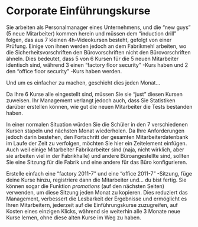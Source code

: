 
# Corporate Einführungskurse

Sie arbeiten als Personalmanager eines Unternehmens, und die “new guys” \(5 neue Mitarbeiter\) kommen herein und müssen dem “induction drill” folgen, das aus 7 kleinen 4h-Videokursen besteht, gefolgt von einer Prüfung. Einige von ihnen werden jedoch an dem Fabrikmehl arbeiten, wo die Sicherheitsvorschriften den Bürovorschriften nicht den Bürovorschriften ähneln. Dies bedeutet, dass 5 von 6 Kursen für die 5 neuen Mitarbeiter identisch sind, während 3 einen “factory floor security” -Kurs haben und 2 den “office floor security” -Kurs haben werden.

Und um es einfacher zu machen, geschieht dies jeden Monat...

Da Ihre 6 Kurse alle eingestellt sind, müssen Sie sie “just” diesen Kursen zuweisen. Ihr Management verlangt jedoch auch, dass Sie Statistiken darüber erstellen können, wie gut die neuen Mitarbeiter die Tests bestanden haben.

In einer normalen Situation würden Sie die Schüler in den 7 verschiedenen Kursen stapeln und nächsten Monat wiederholen. Da Ihre Anforderungen jedoch darin bestehen, den Fortschritt der gesamten Mitarbeiterdatenbank im Laufe der Zeit zu verfolgen, möchten Sie hier ein Zeitelement einfügen. Auch weil einige Mitarbeiter Fabrikarbeiter sind \(naja, nicht wirklich, aber sie arbeiten viel in der Fabrikhalle\) und andere Büroangestellte sind, sollten Sie eine Sitzung für die Fabrik und eine andere für das Büro konfigurieren.

Erstelle einfach eine “factory 2011-7” und eine “office 2011-7” -Sitzung, füge deine Kurse hinzu, registriere dann die Mitarbeiter und... du bist fertig. Sie können sogar die Funktion _promotions_ \(auf den nächsten Seiten\) verwenden, um diese Sitzung jeden Monat zu kopieren. Dies reduziert das Management, verbessert die Lesbarkeit der Ergebnisse und ermöglicht es Ihren Mitarbeitern, jederzeit auf die Einführungskurse zuzugreifen, auf Kosten eines einzigen Klicks, während sie weiterhin alle 3 Monate neue Kurse lernen, ohne diese alten Kurse im Weg zu haben.